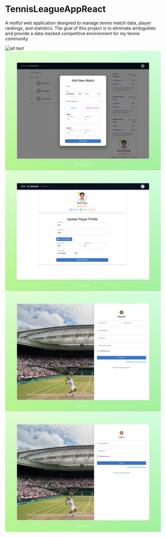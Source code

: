 # TennisLeagueAppReact

A restful web application designed to manage tennis match data, player rankings, and statistics. The goal of this
project is to eliminate ambiguities and provide a data-backed competitive environment for my tennis community.


![alt text](</screenshots/Local Tennis League · 21.28 · 08-07 (1).jpeg=250x250>)
![alt text](</screenshots/Local Tennis League · 21.28 · 08-07 (2).jpeg>)
![alt text](</screenshots/Local Tennis League · 21.29 · 08-07.jpeg>)
![alt text](</screenshots/Local Tennis League.jpeg>)
![alt text](</screenshots/Local Tennis League · 21.28 · 08-07.jpeg>)